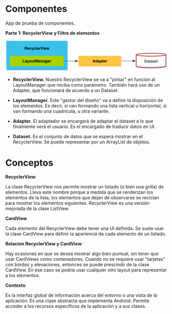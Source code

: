 # Componentes
App de prueba de componentes.

**Parte 1: RecyclerView y Filtro de elementos**


 ![alt text](https://github.com/Danlxz/Componentes/blob/master/RecyclerView.png) 


* **RecyclerView.**
Nuestro RecyclerView se va a "pintar" en función al LayoutManager que reciba como parámetro. 
También hará uso de un Adapter, que funcionará de acuerdo a un Dataset.

* **LayoutManager.** 
Este "gestor del diseño" va a definir la disposición de los elementos. 
Es decir, si van formando una lista vertical u horizontal, si van formando una cuadrícula, u otra variante.

* **Adapter.**
El adaptador se encargará de adaptar el dataset a lo que finalmente verá el usuario. Es el encargado de traducir datos en UI.

* **Dataset.** 
Es el conjunto de datos que se espera mostrar en el RecyclerView. Se puede representar por un ArrayList de objetos.


# Conceptos

**RecyclerView**

La clase RecyclerView nos permite mostrar un listado (o bien una grilla) de elementos.
Lleva este nombre porque a medida que se renderizan los elementos de la lista, 
los elementos que dejan de observarse se reciclan para mostrar los elementos siguientes.
RecyclerView es una versión mejorada de la clase ListView.

**CardView**

Cada elemento del RecyclerView debe tener una UI definida.
Se suele usar la clase CardView para definir la apariencia de cada elemento de un listado.

**Relacion RecyclerView y CardView**

Hay ocasiones en que se desea mostrar algo bien puntual, sin tener que usar CardViews como contenedores.
Cuando no se requiere usar "tarjetas" con bordes y elevaciones, entonces se puede prescindir de la clase CardView.
En ese caso se podría usar cualquier otro layout para representar a los elementos.

**Contexto**

Es la interfaz global de información acerca del entorno o una vista de la aplicación. 
Es una clase abstracta que implementa Android.
Permite acceder a los recursos específicos de la aplicación y a sus clases.
